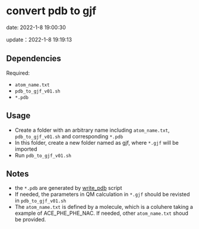 # convert pdb to gjf

date: 2022-1-8 19:00:30

update：2022-1-8 19:19:13

## Dependencies

Required:

-  `atom_name.txt`
- `pdb_to_gjf_v01.sh`
-  `*.pdb`

## Usage

- Create a folder with an arbitrary name including `atom_name.txt`, `pdb_to_gjf_v01.sh` and  corresponding `*.pdb`
- In this folder, create a new folder named as gjf, where `*.gjf` will be imported
- Run  `pdb_to_gjf_v01.sh` 

## Notes

- the `*.pdb` are generated by [write_pdb](F:\Notes\Typora\Script\write_pdb) script  
- If needed, the parameters in QM calculation in  `*.gjf` should be revisted in `pdb_to_gjf_v01.sh` 
- The `atom_name.txt` is defined by a molecule, which is a coluhere taking a example of ACE_PHE_PHE_NAC. If needed, other  `atom_name.txt` shoud be provided.

